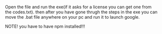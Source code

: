 Open the file and run the exe(if it asks for a license you can get one from the codes.txt).
then after you have gone thrugh the steps in the exe you can move the .bat file anywhere on your pc and run it to launch google.


NOTE! you have to have npm installed!!!
